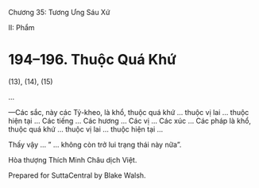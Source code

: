  

Chương 35: Tương Ưng Sáu Xứ

II: Phẩm

# 194–196. Thuộc Quá Khứ

(13), (14), (15)

…

—Các sắc, này các Tỷ-kheo, là khổ, thuộc quá khứ … thuộc vị lai … thuộc hiện tại … Các tiếng … Các hương … Các vị … Các xúc … Các pháp là khổ, thuộc quá khứ … thuộc vị lai … thuộc hiện tại …

Thấy vậy … ” … không còn trở lui trạng thái này nữa”.

Hòa thượng Thích Minh Châu dịch Việt.

Prepared for SuttaCentral by Blake Walsh.